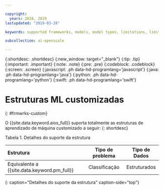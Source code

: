 ```yaml
---

copyright:
  years: 2018, 2019
lastupdated: "2019-03-28"

keywords: supported frameworks, models, model types, limitations, limits, custom machine learning engine, custom

subcollection: ai-openscale

---
```


{:shortdesc: .shortdesc}
{:new_window: target="_blank"}
{:tip: .tip}
{:important: .important}
{:note: .note}
{:pre: .pre}
{:codeblock: .codeblock}
{:screen: .screen}
{:javascript: .ph data-hd-programlang='javascript'}
{:java: .ph data-hd-programlang='java'}
{:python: .ph data-hd-programlang='python'}
{:swift: .ph data-hd-programlang='swift'}

# Estruturas ML customizadas
{: #frmwrks-custom}

O {{site.data.keyword.aios_full}} suporta totalmente as estruturas de aprendizado de máquina customizado a seguir:
{: shortdesc}

Tabela 1. Detalhes do suporte da estrutura

| Estrutura | Tipo de problema | Tipo de Dados |
|:---|:---:|:---:|
| Equivalente a {{site.data.keyword.pm_full}} | Classificação | Estruturados |
{: caption="Detalhes do suporte da estrutura" caption-side="top"}



